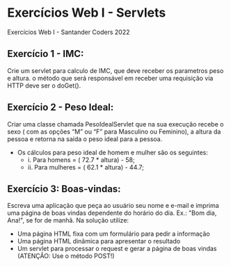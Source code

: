# Exercícios Web I - Servlets
Exercícios Web I - Santander Coders 2022

## Exercício 1 - IMC:
Crie um servlet para calculo de IMC, que deve receber os parametros peso e altura. o método que será responsável em receber uma requisição via HTTP deve ser o doGet().

## Exercício 2 - Peso Ideal:
Criar uma classe chamada PesoIdealServlet que na sua execução recebe o sexo ( com as opções “M” ou “F” para Masculino ou Feminino), a altura da pessoa e retorna na saída o peso ideal para a pessoa.
- Os cálculos para peso ideal de homem e mulher são os seguintes:
  - i. Para homens = ( 72.7 * altura) - 58;
  - ii. Para mulheres = ( 62.1 * altura) - 44.7;
  
## Exercício 3: Boas-vindas:
Escreva uma aplicação que peça ao usuário seu nome e e-mail e imprima uma página de boas vindas dependente do horário do dia. Ex.: "Bom dia, Ana!", se for de manhã. Na solução utilize:
  - Uma página HTML fixa com um formulário para pedir a informação
  - Uma página HTML dinâmica para apresentar o resultado
  - Um servlet para processar o request e gerar a página de boas vindas (ATENÇÂO: Use o método POST!)
  
  
